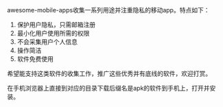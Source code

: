 awesome-mobile-apps收集一系列用途并注重隐私的移动app。特点如下：

1. 保护用户隐私，只需邮箱注册
2. 最小化用户使用所需的权限
3. 不会采集用户个人信息
4. 操作简洁
5. 软件免费使用

希望能支持这类软件的收集工作，推广这些优秀并有底线的软件，欢迎打赏。

在手机浏览器上直接到对应的目录下载后缀名是apk的软件到手机上，打开并安装。